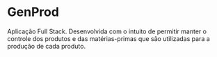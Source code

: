 # GenProd


Aplicação Full Stack. Desenvolvida com o intuito de permitir manter o controle dos produtos e das matérias-primas que são utilizadas para a produção de cada produto.
